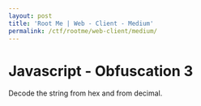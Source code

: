 ```yaml
---
layout: post
title: 'Root Me | Web - Client - Medium'
permalink: /ctf/rootme/web-client/medium/
---
```


# Javascript - Obfuscation 3
Decode the string from hex and from decimal.
